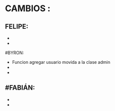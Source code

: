 # CAMBIOS : 


FELIPE: 
-
-
-


#BYRON: 
- Funcion agregar usuario movida a la clase admin
-
-



#FABIÁN: 
-
-
-